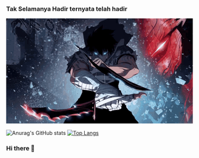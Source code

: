### Tak Selamanya Hadir ternyata telah hadir

![](https://github.com/TakSelamanyaHadir/TakSelamanyaHadir/blob/main/soloLevelling.gif)


![Anurag's GitHub stats](https://github-readme-stats.vercel.app/api?username=TakSelamanyaHadir&show_icons=true&theme=radical)
[![Top Langs](https://github-readme-stats.vercel.app/api/top-langs/?username=TakSelamanyaHadir&layout=compact&theme=radical)](https://github.com/anuraghazra/github-readme-stats)



### Hi there 👋

<!--
**TakSelamanyaHadir/TakSelamanyaHadir** is a ✨ _special_ ✨ repository because its `README.md` (this file) appears on your GitHub profile.

Here are some ideas to get you started:

- 🔭 I’m currently working on ...
- 🌱 I’m currently learning ...
- 👯 I’m looking to collaborate on ...
- 🤔 I’m looking for help with ...
- 💬 Ask me about ...
- 📫 How to reach me: ...
- 😄 Pronouns: ...
- ⚡ Fun fact: ...
-->

